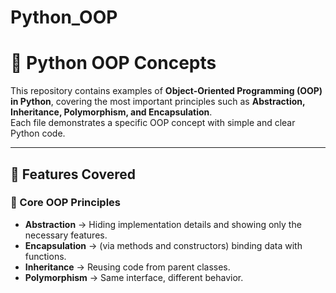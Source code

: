 # Python_OOP

# 📘 Python OOP Concepts

This repository contains examples of **Object-Oriented Programming (OOP) in Python**, covering the most important principles such as **Abstraction, Inheritance, Polymorphism, and Encapsulation**.  
Each file demonstrates a specific OOP concept with simple and clear Python code.

---

## 🚀 Features Covered

### 🔹 Core OOP Principles

- **Abstraction** → Hiding implementation details and showing only the necessary features.  
- **Encapsulation** → (via methods and constructors) binding data with functions.  
- **Inheritance** → Reusing code from parent classes.  
- **Polymorphism** → Same interface, different behavior.  
